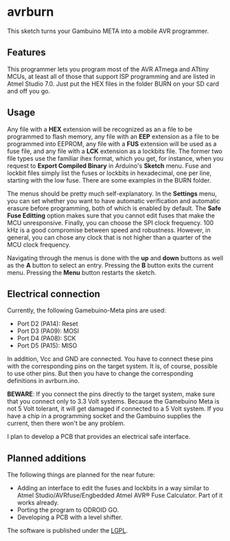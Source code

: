 # avrburn

This sketch turns your Gambuino META into a mobile AVR programmer.

## Features

This programmer lets you program most of the AVR ATmega and ATtiny MCUs, at least all of those
that support ISP programming and are listed in Atmel Studio 7.0. Just put the HEX files in the
folder BURN on your SD card and off you go.

## Usage

Any file with a **HEX** extension will be recognized as an a file to be programmed to flash memory, any file with an **EEP** extension as a file to be programmed into EEPROM, any file with a **FUS** extension will be used as a fuse file, and any file with a **LCK** extension as a lockbits file. The former two file types use the familiar ihex format, which you get, for instance, when you request to **Export Compiled Binary** in Arduino's **Sketch** menu. Fuse and lockbit files simply list the fuses or lockbits in hexadecimal, one per line, starting with the low fuse. There are some examples in the BURN folder.

The menus should be pretty much self-explanatory. In the **Settings** menu, you can set whether you want to have automatic verification and automatic erasure before programming, both of which is enabled by default. The **Safe Fuse Editting** option makes sure that you cannot edit fuses that make the MCU unresponsive. Finally, you can choose the SPI clock frequency. 100 kHz is a good compromise between speed and robustness. However, in general, you can chose any clock that is not higher than a quarter of the MCU clock frequency. 

Navigating through the menus is done with the **up** and **down** buttons as well as the **A** button to select an entry. Pressing the **B** button exits the current menu. Pressing the **Menu** button restarts the sketch.

## Electrical connection

Currently, the following Gamebuino-Meta pins are used:
* Port D2 (PA14): Reset
* Port D3 (PA09): MOSI
* Port D4 (PA08): SCK
* Port D5 (PA15): MISO

In addition, Vcc and GND are connected. You have to connect
these pins with the corresponding pins on the target system. It is, of course, possible to use other pins. But then you have to change the corresponding definitions in avrburn.ino. 

**BEWARE**: If you connect the pins directly to the target system, make sure that you connect only to
3.3 Volt systems. Because the Gamebuino Meta is not 5 Volt tolerant, it will get damaged if
connected to a 5 Volt system. If you have a chip in a programming socket and the Gambuino supplies the current, then there won't be any problem.

I plan to develop a PCB that provides an electrical safe interface.

## Planned additions

The following things are planned for the near future:
* Adding an interface to edit the fuses and lockbits in a way similar to Atmel Studio/AVRfuse/Engbedded Atmel AVR® Fuse Calculator. Part of it works already.
* Porting the program to ODROID GO.
* Developing a PCB with a level shifter.

The software is published under the [LGPL](http://www.gnu.org/licenses/lgpl-3.0.html).


